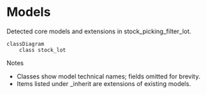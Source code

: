 # Models

Detected core models and extensions in stock_picking_filter_lot.

```mermaid
classDiagram
    class stock_lot
```

Notes
- Classes show model technical names; fields omitted for brevity.
- Items listed under _inherit are extensions of existing models.
